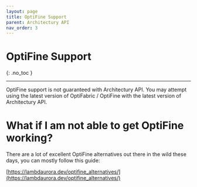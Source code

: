```yaml
---
layout: page
title: OptiFine Support
parent: Architectury API
nav_order: 3
---
```


# OptiFine Support
{: .no_toc }

---

OptiFine support is not guaranteed with Architectury API. You may attempt using the latest version of OptiFabric / OptiFine with the latest version of Architectury API.

# What if I am not able to get OptiFine working?

There are a lot of excellent OptiFine alternatives out there in the wild these days, you can mostly follow this guide:

[https://lambdaurora.dev/optifine_alternatives/](https://lambdaurora.dev/optifine_alternatives/)
